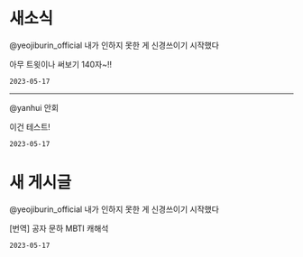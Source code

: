 
# 새소식

@yeojiburin_official 내가 인하지 못한 게 신경쓰이기 시작했다

아무 트윗이나 써보기 140자~!!

`2023-05-17`

---

@yanhui 안회

이건 테스트!

`2023-05-17`

# 새 게시글

@yeojiburin_official 내가 인하지 못한 게 신경쓰이기 시작했다

[번역] 공자 문하 MBTI 캐해석

`2023-05-17`